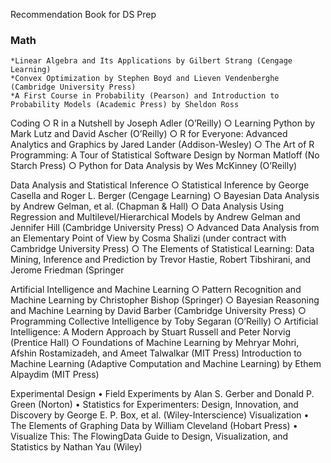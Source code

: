 Recommendation Book for DS Prep

### Math 
 	*Linear Algebra and Its Applications by Gilbert Strang (Cengage Learning) 
	*Convex Optimization by Stephen Boyd and Lieven Vendenberghe (Cambridge University Press) 
	*A First Course in Probability (Pearson) and Introduction to Probability Models (Academic Press) by Sheldon Ross 

Coding 
	○ R in a Nutshell by Joseph Adler (O’Reilly) 
	○ Learning Python by Mark Lutz and David Ascher (O’Reilly) 
	○ R for Everyone: Advanced Analytics and Graphics by Jared Lander (Addison-Wesley) 
	○ The Art of R Programming: A Tour of Statistical Software Design by Norman Matloff (No Starch Press) 
	○ Python for Data Analysis by Wes McKinney (O’Reilly) 

Data Analysis and Statistical Inference 
	○ Statistical Inference by George Casella and Roger L. Berger (Cengage Learning) 
	○ Bayesian Data Analysis by Andrew Gelman, et al. (Chapman & Hall) 
	○ Data Analysis Using Regression and Multilevel/Hierarchical Models by Andrew Gelman and Jennifer Hill (Cambridge University Press) 
	○ Advanced Data Analysis from an Elementary Point of View by Cosma Shalizi (under contract with Cambridge University Press) 
	○ The Elements of Statistical Learning: Data Mining, Inference and Prediction by Trevor Hastie, Robert Tibshirani, and Jerome Friedman (Springer
	
Artificial Intelligence and Machine Learning
	○ Pattern Recognition and Machine Learning by Christopher Bishop (Springer) 
	○ Bayesian Reasoning and Machine Learning by David Barber (Cambridge University Press) 
	○ Programming Collective Intelligence by Toby Segaran (O’Reilly) 
	○ Artificial Intelligence: A Modern Approach by Stuart Russell and Peter Norvig (Prentice Hall) 
	○ Foundations of Machine Learning by Mehryar Mohri, Afshin Rostamizadeh, and Ameet Talwalkar (MIT Press) 
	Introduction to Machine Learning (Adaptive Computation and Machine Learning) by Ethem Alpaydim (MIT Press) 

Experimental Design
	• Field Experiments by Alan S. Gerber and Donald P. Green (Norton) 
	• Statistics for Experimenters: Design, Innovation, and Discovery by George E. P. Box, et al. (Wiley-Interscience) 
	Visualization
	• The Elements of Graphing Data by William Cleveland (Hobart Press)
	• Visualize This: The FlowingData Guide to Design, Visualization, and Statistics by Nathan Yau (Wiley) 
	
